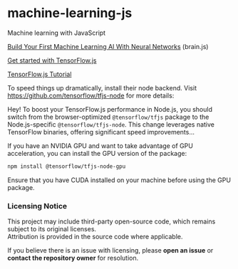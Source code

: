 # machine-learning-js

Machine learning with JavaScript

[Build Your First Machine Learning AI With Neural Networks](https://youtu.be/60c4rMq-aH0?si=Inws0NM1FhnblPIO) (brain.js)

[Get started with TensorFlow.js](https://www.tensorflow.org/js/tutorials)

[TensorFlow.js Tutorial](https://www.w3schools.com/ai/ai_tensorflow_intro.asp)

To speed things up dramatically, install their node backend. Visit https://github.com/tensorflow/tfjs-node for more details:

Hey! To boost your TensorFlow.js performance in Node.js, you should switch from the browser-optimized `@tensorflow/tfjs` package to the Node.js-specific `@tensorflow/tfjs-node`. This change leverages native TensorFlow binaries, offering significant speed improvements...

If you have an NVIDIA GPU and want to take advantage of GPU acceleration, you can install the GPU version of the package:

```bash
npm install @tensorflow/tfjs-node-gpu
```

Ensure that you have CUDA installed on your machine before using the GPU package.

### Licensing Notice

This project may include third-party open-source code, which remains subject to its original licenses.<br>
Attribution is provided in the source code where applicable.  

If you believe there is an issue with licensing, please **open an issue** or **contact the repository owner** for resolution.

